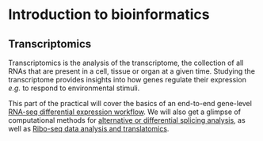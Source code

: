 # Introduction to bioinformatics

## Transcriptomics

Transcriptomics is the analysis of the transcriptome, the collection of all RNAs that are present in a cell, tissue or organ at a given time. Studying the transcriptome provides insights into how genes regulate their expression *e.g.* to respond to environmental stimuli.

This part of the practical will cover the basics of an end-to-end gene-level [RNA-seq differential expression workflow](RNAseq/README.md). We will also get a glimpse of computational methods for [alternative or differential splicing analysis](Splicing/README.md), as well as [Ribo-seq data analysis and translatomics](Riboseq/README.md).
